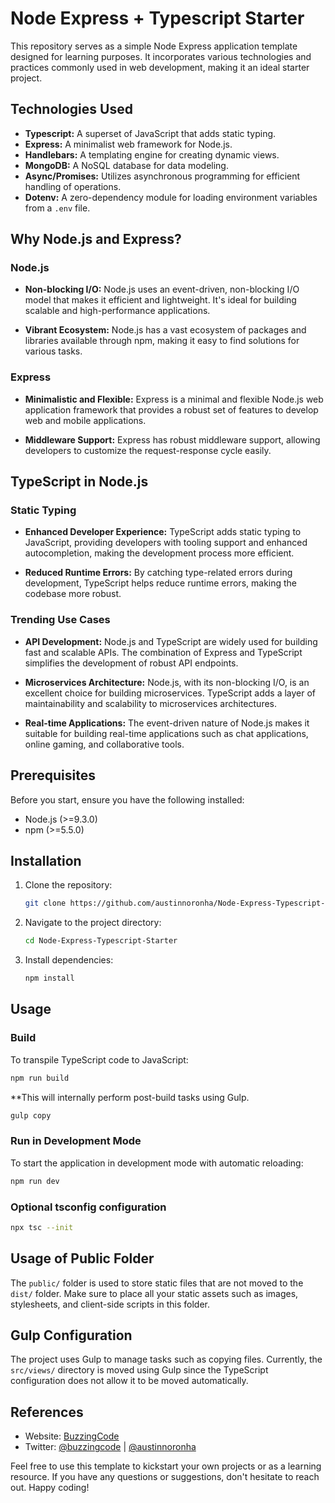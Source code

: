 # Node Express + Typescript Starter

This repository serves as a simple Node Express application template designed for learning purposes. It incorporates various technologies and practices commonly used in web development, making it an ideal starter project.

## Technologies Used

- **Typescript:** A superset of JavaScript that adds static typing.
- **Express:** A minimalist web framework for Node.js.
- **Handlebars:** A templating engine for creating dynamic views.
- **MongoDB:** A NoSQL database for data modeling.
- **Async/Promises:** Utilizes asynchronous programming for efficient handling of operations.
- **Dotenv:** A zero-dependency module for loading environment variables from a `.env` file.


## Why Node.js and Express?

### Node.js

- **Non-blocking I/O:** Node.js uses an event-driven, non-blocking I/O model that makes it efficient and lightweight. It's ideal for building scalable and high-performance applications.
  
- **Vibrant Ecosystem:** Node.js has a vast ecosystem of packages and libraries available through npm, making it easy to find solutions for various tasks.

### Express

- **Minimalistic and Flexible:** Express is a minimal and flexible Node.js web application framework that provides a robust set of features to develop web and mobile applications.

- **Middleware Support:** Express has robust middleware support, allowing developers to customize the request-response cycle easily.

## TypeScript in Node.js

### Static Typing

- **Enhanced Developer Experience:** TypeScript adds static typing to JavaScript, providing developers with tooling support and enhanced autocompletion, making the development process more efficient.

- **Reduced Runtime Errors:** By catching type-related errors during development, TypeScript helps reduce runtime errors, making the codebase more robust.

### Trending Use Cases

- **API Development:** Node.js and TypeScript are widely used for building fast and scalable APIs. The combination of Express and TypeScript simplifies the development of robust API endpoints.

- **Microservices Architecture:** Node.js, with its non-blocking I/O, is an excellent choice for building microservices. TypeScript adds a layer of maintainability and scalability to microservices architectures.

- **Real-time Applications:** The event-driven nature of Node.js makes it suitable for building real-time applications such as chat applications, online gaming, and collaborative tools.

## Prerequisites

Before you start, ensure you have the following installed:

- Node.js (>=9.3.0)
- npm (>=5.5.0)

## Installation

1. Clone the repository:

    ```bash
    git clone https://github.com/austinnoronha/Node-Express-Typescript-Starter.git
    ```

2. Navigate to the project directory:

    ```bash
    cd Node-Express-Typescript-Starter
    ```

3. Install dependencies:

    ```bash
    npm install
    ```

## Usage

### Build

To transpile TypeScript code to JavaScript:

```bash
npm run build
```

**This will internally perform post-build tasks using Gulp.

```bash
gulp copy
```


### Run in Development Mode

To start the application in development mode with automatic reloading:

```bash
npm run dev
```


### Optional tsconfig configuration

```bash
npx tsc --init
```

## Usage of Public Folder

The `public/` folder is used to store static files that are not moved to the `dist/` folder. Make sure to place all your static assets such as images, stylesheets, and client-side scripts in this folder.

## Gulp Configuration

The project uses Gulp to manage tasks such as copying files. Currently, the `src/views/` directory is moved using Gulp since the TypeScript configuration does not allow it to be moved automatically.

## References

- Website: [BuzzingCode](https://buzzingcode.com)
- Twitter: [@buzzingcode](https://twitter.com/buzzingcode) | [@austinnoronha](https://twitter.com/austinnoronha)

Feel free to use this template to kickstart your own projects or as a learning resource. If you have any questions or suggestions, don't hesitate to reach out. Happy coding!


